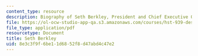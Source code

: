 ```yaml
---
content_type: resource
description: Biography of Seth Berkley, President and Chief Executive Officer, IAVI.
file: https://ol-ocw-studio-app-qa.s3.amazonaws.com/courses/hst-939-designing-and-sustaining-technology-innovation-for-global-health-practice-spring-2008/8e3c3f9f6be11d6852f8d47abd4c47e2_seth_bio.pdf
file_type: application/pdf
resourcetype: Document
title: Seth Berkley
uid: 8e3c3f9f-6be1-1d68-52f8-d47abd4c47e2
---
```

